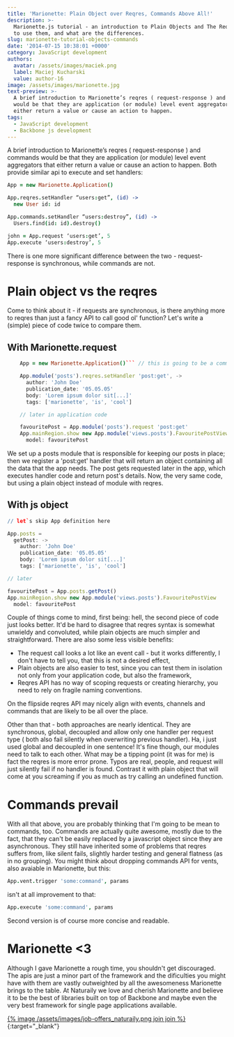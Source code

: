 ```yaml
---
title: 'Marionette: Plain Object over Reqres, Commands Above All!'
description: >-
  Marionette.js tutorial - an introduction to Plain Objects and The Reqres, how
  to use them, and what are the differences.
slug: marionette-tutorial-objects-commands
date: '2014-07-15 10:38:01 +0000'
category: JavaScript development
authors:
  avatar: /assets/images/maciek.png
  label: Maciej Kucharski
  value: author-16
image: /assets/images/marionette.jpg
text-preview: >-
  A brief introduction to Marionette’s reqres ( request-response ) and commands
  would be that they are application (or module) level event aggregators that
  either return a value or cause an action to happen.
tags:
  - JavaScript development
  - Backbone js development
---
```

A brief introduction to Marionette’s reqres ( request-response ) and commands would be that they are application (or module) level event aggregators that either return a value or cause an action to happen. Both provide similar api to execute and set handlers:

```coffee
App = new Marionette.Application()

App.reqres.setHandler “users:get”, (id) ->
  new User id: id

App.commands.setHandler “users:destroy”, (id) ->
  Users.find(id: id).destroy()

john = App.request ‘users:get’, 5
App.execute ‘users:destroy’, 5
```

There is one more significant difference between the two - request-response is synchronous, while commands are not.

# Plain object vs the reqres

Come to think about it - if requests are synchronous, is there anything more to reqres than just a fancy API to call good ol' function? Let's write a (simple) piece of code twice to compare them.

## With Marionette.request

````coffee
    App = new Marionette.Application()``` // this is going to be a common part

    App.module('posts').reqres.setHandler 'post:get', ->
      author: 'John Doe'
      publication_date: '05.05.05'
      body: 'Lorem ipsum dolor sit[...]'
      tags: ['marionette', 'is', 'cool']

    // later in application code

    favouritePost = App.module('posts').request 'post:get'
    App.mainRegion.show new App.module('views.posts').FavouritePostView
      model: favouritePost
````

We set up a posts module that is responsible for keeping our posts in place; then we register a 'post:get' handler that will return an object containing all the data that the app needs. The post gets requested later in the app, which executes handler code and return post's details.
Now, the very same code, but using a plain object instead of module with reqres.

## With js object

```coffee
// let`s skip App definition here

App.posts =
  getPost: ->
    author: 'John Doe'
    publication_date: '05.05.05'
    body: 'Lorem ipsum dolor sit[...]'
    tags: ['marionette', 'is', 'cool']

// later

favouritePost = App.posts.getPost()
App.mainRegion.show new App.module('views.posts').FavouritePostView
  model: favouritePost
```

Couple of things come to mind, first being: hell, the second piece of code just looks better. It'd be hard to disagree that reqres syntax is somewhat unwieldy and convoluted, while plain objects are much simpler and straightforward. There are also some less visible benefits:

* The request call looks a lot like an event call - but it works differently, I don't have to tell you, that this is not a desired effect,
* Plain objects are also easier to test, since you can test them in isolation not only from your application code, but also the framework,
* Reqres API has no way of scoping requests or creating hierarchy, you need to rely on fragile naming conventions.

On the flipside reqres API may nicely align with events, channels and commands that are likely to be all over the place.

Other than that - both approaches are nearly identical. They are synchronous, global, decoupled and allow only one handler per request type ( both also fail silently when overwriting previous handler). Ha, i just used global and decoupled in one sentence!
It's fine though, our modules need to talk to each other. What may be a tipping point (it was for me) is fact the reqres is more error prone. Typos are real, people, and request will just silently fail if no handler is found. Contrast it with plain object that will come at you screaming if you as much as try calling an undefined function.

# Commands prevail

With all that above, you are probably thinking that I'm going to be mean to commands, too. Commands are actually quite awesome, mostly due to the fact, that they can't be easily replaced by a javascript object since they are asynchronous. They still have inherited some of problems that reqres suffers from, like silent fails, slightly harder testing and general flatness (as in no grouping).
You might think about dropping commands API for vents, also avaiable in Marionette, but this:

```coffee
App.vent.trigger 'some:command', params
```

isn't at all improvement to that:

```coffee
App.execute 'some:command', params
```

Second version is of course more concise and readable.

# Marionette <3

Although I gave Marionette a rough time, you shouldn't get discouraged. The apis are just a minor part of the framework and the dificulties you might have with them are vastly outweighted by all the awesomeness Marionette brings to the table. At Naturaily we love and cherish Marionette and believe it to be the best of libraries built on top of Backbone and maybe even the very best framework for single page applications available.

[{% image /assets/images/job-offers_naturaily.png join join %}](https://naturaily.com/careers){:target="_blank"} 
